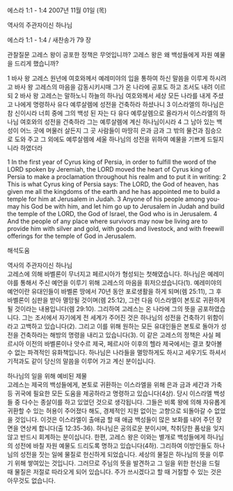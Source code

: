 에스라 1:1 - 1:4 
2007년 11월 01일 (목)

역사의 주관자이신 하나님



에스라 1:1 - 1:4 / 새찬송가 79 장


관찰질문
고레스 왕이 공포한 정책은 무엇입니까? 
고레스 왕은 왜 백성들에게 자원 예물을 드리게 했습니까?

1 바사 왕 고레스 원년에 여호와께서 예레미야의 입을 통하여 하신 말씀을 이루게 하시려고 바사 왕 고레스의 마음을 감동시키시매 그가 온 나라에 공포도 하고 조서도 내려 이르되 2 바사 왕 고레스는 말하노니 하늘의 하나님 여호와께서 세상 모든 나라를 내게 주셨고 나에게 명령하사 유다 예루살렘에 성전을 건축하라 하셨나니 
3 이스라엘의 하나님은 참 신이시라 너희 중에 그의 백성 된 자는 다 유다 예루살렘으로 올라가서 이스라엘의 하나님 여호와의 성전을 건축하라 그는 예루살렘에 계신 하나님이시라 4 그 남아 있는 백성이 어느 곳에 머물러 살든지 그 곳 사람들이 마땅히 은과 금과 그 밖의 물건과 짐승으로 도와 주고 그 외에도 예루살렘에 세울 하나님의 성전을 위하여 예물을 기쁘게 드릴지니라 하였더라  

1 In the first year of Cyrus king of Persia, in order to fulfill the word of the LORD spoken by Jeremiah, the LORD moved the heart of Cyrus king of Persia to make a proclamation throughout his realm and to put it in writing: 2 This is what Cyrus king of Persia says: The LORD, the God of heaven, has given me all the kingdoms of the earth and he has appointed me to build a temple for him at Jerusalem in Judah. 3 Anyone of his people among you-may his God be with him, and let him go up to Jerusalem in Judah and build the temple of the LORD, the God of Israel, the God who is in Jerusalem. 4 And the people of any place where survivors may now be living are to provide him with silver and gold, with goods and livestock, and with freewill offerings for the temple of God in Jerusalem.

해석도움





역사의 주관자이신 하나님  
고레스에 의해 바벨론이 무너지고 페르시아가 형성되는 첫해였습니다. 하나님은 예레미야를 통해서 주신 예언을 이루기 위해 고레스의 마음을 휘저으셨습니다(1). 예레미야의 예언이란 유대인들이 바벨론 땅에서 70년 동안 포로생활을 하게 되며(렘 25:11), 그 후 바벨론이 심판을 받아 멸망될 것이며(렘 25:12), 그런 다음 이스라엘이 본토로 귀환하게 될 것이라는 내용입니다(렘 29:10). 그리하여 고레스는 온 나라에 그의 뜻을 공포하였습니다. 그는 조서에서 자기에게 전 세계가 주어진 것은 하나님의 성전을 건축하기 위함이라고 고백하고 있습니다(2). 그리고 이를 위해 원하는 모든 유대인들은 본토로 돌아가 성전을 건축하라는 해방의 명령을 내리고 있습니다(3). 이 같은 고레스의 정책은 사실 페르시아 이전의 바벨론이나 앗수르 제국, 페르시아 이후의 헬라 제국에서는 결코 찾아볼 수 없는 파격적인 유화책입니다. 하나님은 나라들을 멸망하게도 하시고 세우기도 하셔서 기적과도 같이 당신의 말씀을 이루어 가고 계신 분이십니다.

하나님의 일을 위해 예비된 제물  
고레스는 제국의 백성들에게, 본토로 귀환하는 이스라엘을 위해 은과 금과 세간과 가축 등 귀국에 필요한 모든 도움을 제공하라고 명령하고 있습니다(4상). 당시 이스라엘 백성들 중 다수는 종살이를 하고 있었던 것으로 생각됩니다. 그들은 비록 왕에 의해 자유롭게 귀환할 수 있는 허용이 주어졌다 해도, 경제적인 지원 없이는 고향으로 되돌아갈 수 없었을 것입니다. 이것은 이스라엘이 출애굽 할 때 애굽 백성들이 많은 보화를 내어 주던 장면을 연상케 합니다(출 12:35-36). 하나님은 공의로운 분이시며, 착취당한 품삯을 잊지 않고 반드시 회계하는 분이십니다. 한편, 고레스 왕은 이와는 별개로 백성들에게 하나님의 성전에 바칠 자원 예물도 드리도록 명하고 있습니다(4하). 그리하여 이방인들도 하나님의 성전을 짓는 일에 물질로 헌신하게 되었습니다. 세상의 물질은 하나님의 뜻을 이루기 위해 쌓여있는 것입니다. 그러므로 주님의 뜻을 발견하고 그 일을 위한 헌신을 드릴 때 물질은 저절로 따라오게 되어 있습니다. 주가 쓰시겠다고 할 때 거절할 수 있는 것은 아무것도 없습니다.